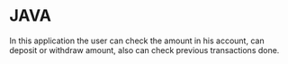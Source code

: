 # JAVA
In this application the user can check the amount in his account, can deposit or withdraw amount, also can check previous transactions done.
